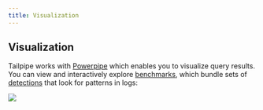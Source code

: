 ```yaml
---
title: Visualization
---
```


## Visualization

Tailpipe works with [Powerpipe](https://powerpipe.io) which enables you to visualize query results. You can view and interactively explore [benchmarks](https://powerpipe.io/docs/powerpipe-hcl/benchmark), which bundle sets of [detections](https://powerpipe.io/powerpipe-hcl/detection) that look for patterns in logs:

![](/query/row-level-filtering-1.png)

